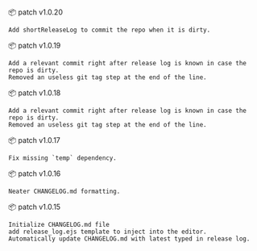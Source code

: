 :package: patch v1.0.20

```
Add shortReleaseLog to commit the repo when it is dirty.
```

:package: patch v1.0.19

```
Add a relevant commit right after release log is known in case the repo is dirty.
Removed an useless git tag step at the end of the line.
```


:package: patch v1.0.18

```
Add a relevant commit right after release log is known in case the repo is dirty.
Removed an useless git tag step at the end of the line.
```


:package: patch v1.0.17

```
Fix missing `temp` dependency.
```


:package: patch v1.0.16

```
Neater CHANGELOG.md formatting.
```


:package: patch v1.0.15

```
Initialize CHANGELOG.md file
add release_log.ejs template to inject into the editor.
Automatically update CHANGELOG.md with latest typed in release log.
```



